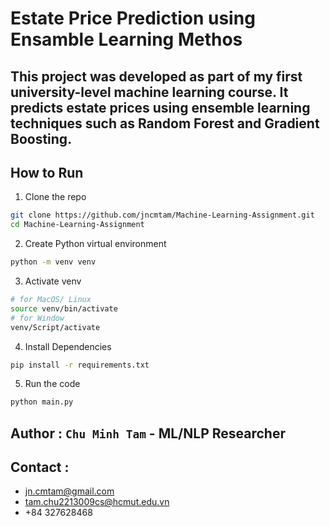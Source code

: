 # Estate Price Prediction using Ensamble Learning Methos
## This project was developed as part of my first university-level machine learning course. It predicts estate prices using ensemble learning techniques such as Random Forest and Gradient Boosting.
## How to Run

1. Clone the repo

```bash
git clone https://github.com/jncmtam/Machine-Learning-Assignment.git
cd Machine-Learning-Assignment
```

2. Create Python virtual environment

```bash
python -m venv venv
```

3. Activate venv

```bash
# for MacOS/ Linux
source venv/bin/activate
# for Window
venv/Script/activate
```

4. Install Dependencies

```bash
pip install -r requirements.txt
```
5. Run the code
```bash
python main.py
```
## Author : `Chu Minh Tam` - ML/NLP Researcher

## Contact :

- jn.cmtam@gmail.com
- tam.chu2213009cs@hcmut.edu.vn
- +84 327628468
